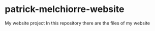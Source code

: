 # patrick-melchiorre-website
My website project
In this repository there are the files of my website
